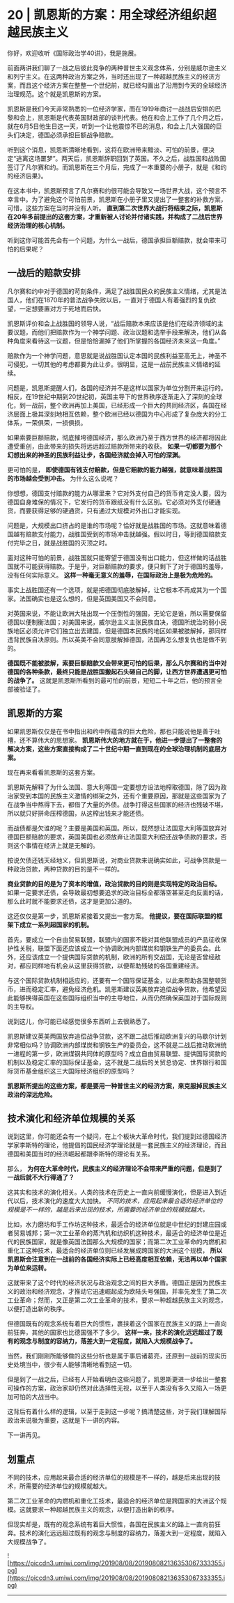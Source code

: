 # 20 | 凯恩斯的方案：用全球经济组织超越民族主义

你好，欢迎收听《国际政治学40讲》，我是施展。

前面两讲我们聊了一战之后彼此竞争的两种普世主义观念体系，分别是威尔逊主义和列宁主义。在这两种政治方案之外，当时还出现了一种超越民族主义的经济方案，而且这个经济方案在整整一个世纪前，就已经勾画出了沿用到今天的全球经济治理规范。这个就是凯恩斯的方案。

凯恩斯是我们今天非常熟悉的一位经济学家，而在1919年商讨一战战后安排的巴黎和会上，凯恩斯是代表英国财政部的谈判代表。他在和会上工作了几个月之后，就在6月5日他生日这一天，听到一个让他震惊不已的消息，和会上几大强国的巨头们决定，德国必须承担巨额战争赔款。

听到这个消息，凯恩斯清晰地看到，这将在欧洲带来黯淡、可怕的前景，便决定“逃离这场噩梦”。两天后，凯恩斯辞职回到了英国。不久之后，战胜国和战败国签订了凡尔赛和约。而凯恩斯在三个月后，完成了一本重要的小册子，就是《和约的经济后果》。

在这本书中，凯恩斯预言了凡尔赛和约很可能会导致又一场世界大战，这个预言不幸言中。为了避免这个可怕前景，凯恩斯在小册子里又提出了一整套的补救方案，可惜，这些方案在当时并没有人听。 **直到第二次世界大战行将结束之际，凯恩斯在20年多前提出的这套方案，才重新被人讨论并付诸实践，并构成了二战后世界经济治理的核心机制。**

听到这你可能首先会有一个问题，为什么一战后，德国承担巨额赔款，就会带来可怕的后果呢？

## 一战后的赔款安排

凡尔赛和约中对于德国的苛刻条件，满足了战胜国民众的民族主义情绪，尤其是法国人，他们在1870年的普法战争失败以后，一直对于德国人有着强烈的复仇欲望，一定想要置对方于死地而后快。

凯恩斯评价和会上战胜国的领导人说，“战后赔款本来应该是他们在经济领域的主要议题，而他们把赔款作为一个神学问题、政治议题和选举手段来解决，他们从各种角度来看待这一议题，但是恰恰漏掉了他们所掌握的各国经济未来这一角度。”

赔款作为一个神学问题，意思就是说战胜国认定本国的民族利益至高无上，神圣不可侵犯，一切其他的考虑都要为此让步。很明显，这是一战前民族主义情绪的延续。

问题是，凯恩斯提醒人们，各国的经济并不是这样以国家为单位分割开来运行的。相反，在19世纪中期到20世纪初，英国主导下的世界秩序逐渐走入了深刻的全球化，到一战前，整个欧洲再加上美国，已经形成一个巨大的共同经济区，各国在经济层面上极其深刻地相互依赖，整个欧洲已经以德国为中心形成了复杂庞大的分工体系，一荣俱荣，一损俱损。

如果索要巨额赔款，彻底摧垮德国经济，那么欧洲乃至于西方世界的经济都将因此遭受重创，由此带来的损失将远远超过赔款所带来的收获。 **如果一切都要为那个幻想出来的神圣的民族利益让步，各国经济就会掉入可怕的深渊。**

更可怕的是， **即使德国有钱支付赔款，但是它赔款的能力越强，就意味着战胜国的市场越会受到冲击。** 为什么这么说呢？

你想想，德国支付赔款的能力从哪里来？它对外支付自己的货币肯定没人要，因为德国自身难保的情况下，它发行的货币跟纸没有什么区别。它必须对外支付硬通货，而要获得足够的硬通货，只有通过大规模对外出口才能实现。

问题是，大规模出口挤占的是谁的市场呢？恰好就是战胜国的市场。这就意味着德国越有赔款支付能力，战胜国受到的市场冲击就越强。假以时日，等到德国赔款支付完毕之日，就是战胜国的灭顶之时。

面对这种可怕的前景，战胜国就只能寄望于德国没有出口能力，但这样做的话战胜国就不可能获得赔款。于是乎，对巨额赔款的要求，便只剩下了对于德国的羞辱，没有任何实际意义。 **这样一种毫无意义的羞辱，在国际政治上是极为危险的。**

事实上战胜国还有一个选项，就是把德国彻底肢解掉，让它根本不再成其为一个国家。法国确实也是这么想的，但是英国美国又不会同意。

对英国来说，不能让欧洲大陆出现一个压倒性的强国，无论它是谁，所以需要保留德国以便制衡法国；对美国来说，威尔逊主义主张民族自决，德国所统治的弱小民族地区必须允许它们独立出去建国，但是德国本民族的地区如果被肢解掉，那同样违背民族自决原则。所以英美不会同意肢解掉德国，法国再怎么想复仇也是做不到的。

 **德国既不能被肢解，索要巨额赔款又会带来更可怕的后果，那么凡尔赛和约当中对德国的各种条款，最终只能是战胜国搬起石头砸自己的脚，让西方世界遭遇更可怕的战争了。** 这就是凯恩斯所看到的最可怕的前景，短短二十年之后，他的预言全部被验证了。

## 凯恩斯的方案

如果凯恩斯仅仅是在书中指出和约中所蕴含的巨大危险，那也只能说他是善于吐槽，还不算伟大的思想家。 **凯恩斯伟大的地方就在于，他进一步提出了一整套的解决方案，这些方案直接构成了二十世纪中期一直到现在的全球治理机制的底层方案。**

现在再来看看凯恩斯的这套方案。

凯恩斯先解释了为什么法国、意大利等国一定要想方设法地榨取德国，除了因为政治家受到本国的民族主义激情的绑架之外，还有个重要原因，那就是这些国家为了在战争当中熬得下去，都借了大量的外债。战争打得这些国家的经济也残破不堪，所以就只好拼命压榨德国，从这榨出钱来才能还债。

而战债都是欠谁的呢？主要是美国和英国。所以，既然想让法国意大利等国放弃对德国巨额赔款的要求，英国美国也必须放弃让法国意大利偿还战争债款的要求，否则这个事情在经济上就是无解的。

按说欠债还钱天经地义，但凯恩斯说，对商业贷款来说确实如此，可战争贷款是一种政治贷款，两种贷款的目的是不一样的。

 **商业贷款的目的是为了资本的增值，政治贷款的目的则是实现特定的政治目标。** 如果一定要求还债，会导致最初想要追求的政治目标全都落空甚至走向反面的话，那么此时就不能要求还债，这才是更加公道的。

这还仅仅是第一步，凯恩斯紧接着又提出一套方案。 **他提议，要在国际联盟的框架下成立一系列超国家的机制。**

首先，要成立一个自由贸易联盟，联盟内的国家不能对其他联盟成员的产品征收保护性关税，联盟下面还应该成立一个协调欧洲内部煤炭和钢铁生产的委员会。此外，还应该成立一个提供国际贷款的机制，欧洲的所有交战国，无论是否曾经敌对，都应同样地有机会从这里获得贷款，以便帮助残破的各国重建经济。

与这个国际贷款机制相适应的，还要有一个国际保证基金，以此来帮助各国整顿货币，进而稳定汇率，避免经济危机。凯恩斯建议英美放弃追偿战争贷款，他希望因此能够换得英国在这些国际组织当中的主导地位，从而仍然确保英国对于国际规则的主导权。

说到这儿，你可能已经感觉很多东西听上去很熟悉了。

凯恩斯建议英美两国放弃追偿战争贷款，这不跟二战后推动欧洲复兴的马歇尔计划非常相似吗？协调欧洲内部煤炭和钢铁生产的委员会，这不就是二战后推动欧洲统一进程的第一步，欧洲煤钢共同体的原型吗？成立自由贸易联盟、提供国际贷款的机制以及稳定汇率的国际保证基金，这不就是二战后的关贸总协定、世界银行和国际货币基金组织这三大国际经济组织的原型吗？

 **凯恩斯所提出的这些方案，都是要用一种普世主义的经济方案，来克服掉民族主义政治的深远危险。**

## 技术演化和经济单位规模的关系

说到这里，你可能还会有一个疑问，在上个板块大革命时代，我们提到过德国经济学家李斯特的理论，他提倡的国民经济学理论就是一套民族主义的经济理论，而且德国和美国当时的经济崛起都跟李斯特的理论有关系。

那么， **为何在大革命时代，民族主义的经济理论不会带来严重的问题，但是到了一战后就不大行得通了？**

这其实和技术的演化相关。人类的技术在历史上一直向前缓慢演化，但是进入到近代以后，技术演化的速度大大加快。 *不同的技术，应用起来最合适的经济单位的规模是不一样的，越是后来出现的技术，所需要的经济单位的规模就越大。*

比如，水力磨坊和手工作坊这种技术，最适合的经济单位就是中世纪的封建庄园或者贸易城邦；第一次工业革命的蒸汽机和纺织机这种技术，最适合的经济单位是近代的民族国家，就是像英国法国那么大规模的国家；而第二次工业革命的内燃机和重化工这种技术，最适合的经济单位则已经发展成跨国家的大洲这个规模， **所以凯恩斯会注意到在一战前的各国经济实际上已经高度相互依赖，无法再以单个国家为单位来运转。**

这就带来了这个时代的经济状况与政治观念之间的巨大矛盾。德国正是因为民族主义的政治和经济观念，才推动它迅速崛起成为欧陆头号强国，并率先发生了第二次工业革命；然而，又正是第二次工业革命的技术，要求一种超越民族主义的观念，以便打造出新的秩序。

但德国既有的观念系统有着巨大的惯性，裹挟着这个国家在民族主义的路上一直向前狂奔，其他的国家也比德国强不了多少。 **这样一来，技术的演化远远超过了既有的观念与制度的容纳力，落差大到一定程度，就陷入大规模战争了。**

当然，我们刚刚所能够做的这些分析也是属于事后诸葛亮，还原到一战前的现实历史处境当中，很少有人能够清晰地看到这一切。

但是到了一战之后，已经有人开始看明白这些问题了，凯恩斯更进一步给出一整套可操作的方案，政治家却仍然对此选择性无视，以至于人类没有多久又陷入一场更加可怕的大战当中。

这背后有着什么样的逻辑，以至于走到这一步呢？搞清楚这些，对于我们理解国际政治来说极为重要，这就是下一讲的内容。

下一讲再见。

## 划重点

不同的技术，应用起来最合适的经济单位的规模是不一样的，越是后来出现的技术，所需要的经济单位的规模就越大。

第二次工业革命的内燃机和重化工技术，最适合的经济单位是跨国家的大洲这个规模。这就要求一种超越民族主义的观念，以便打造出新的秩序。

但现实却是，既有的观念系统有着巨大惯性，各国在民族主义的路上一直向前狂奔。技术的演化远远超过既有的观念与制度的容纳力，落差大到一定程度，就陷入大规模战争了。

![https://piccdn3.umiwi.com/img/201908/08/201908082136353067333355.jpg](https://piccdn3.umiwi.com/img/201908/08/201908082136353067333355.jpg)

---
